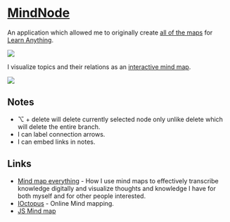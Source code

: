 # [MindNode](https://mindnode.com/)

An application which allowed me to originally create [all of the maps](https://www.dropbox.com/sh/df7lxpsizx0ukd7/AAAUZzX55vnfZMqTRuhzJbWwa?dl=0) for [Learn Anything](https://learn-anything.xyz).

![](https://raw.githubusercontent.com/learn-anything/2017-release/master/media/header.png)

I visualize topics and their relations as an [interactive mind map](https://my.mindnode.com/fFxApNMuV2GmAzkBYxcD5quSFBM5wevdSMcRTz7H#1464.4,-1059.5,0).

![](https://i.imgur.com/3UXdzco.png)

## Notes

- ⌥ + delete will delete currently selected node only unlike delete which will delete the entire branch.
- I can label connection arrows.
- I can embed links in notes.

## Links

- [Mind map everything](https://medium.com/@nikitavoloboev/mind-map-everything-d27670f70739) - How I use mind maps to effectively transcribe knowledge digitally and visualize thoughts and knowledge I have for both myself and for other people interested.
- [IOctopus](https://ioctopus.online/) - Online Mind mapping.
- [JS Mind map](https://github.com/madhank93/js-mindmap)
